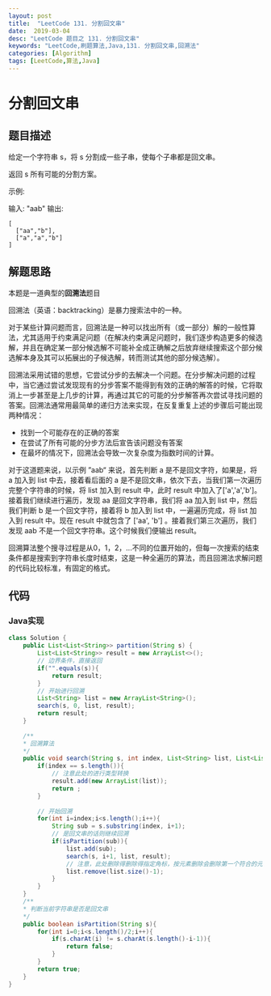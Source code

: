 ```yaml
---
layout: post
title:  "LeetCode 131. 分割回文串"
date:  2019-03-04
desc: "LeetCode 题目之 131. 分割回文串"
keywords: "LeetCode,刷题算法,Java,131. 分割回文串,回溯法"
categories: [Algorithm]
tags: [LeetCode,算法,Java]
---
```

# 分割回文串

## 题目描述

给定一个字符串 s，将 s 分割成一些子串，使每个子串都是回文串。

返回 s 所有可能的分割方案。

示例:

输入: "aab"
输出:

```
[
  ["aa","b"],
  ["a","a","b"]
]
```

## 解题思路

本题是一道典型的**回溯法**题目

回溯法（英语：backtracking）是暴力搜索法中的一种。

对于某些计算问题而言，回溯法是一种可以找出所有（或一部分）解的一般性算法，尤其适用于约束满足问题（在解决约束满足问题时，我们逐步构造更多的候选解，并且在确定某一部分候选解不可能补全成正确解之后放弃继续搜索这个部分候选解本身及其可以拓展出的子候选解，转而测试其他的部分候选解）。

回溯法采用试错的思想，它尝试分步的去解决一个问题。在分步解决问题的过程中，当它通过尝试发现现有的分步答案不能得到有效的正确的解答的时候，它将取消上一步甚至是上几步的计算，再通过其它的可能的分步解答再次尝试寻找问题的答案。回溯法通常用最简单的递归方法来实现，在反复重复上述的步骤后可能出现两种情况：

- 找到一个可能存在的正确的答案
- 在尝试了所有可能的分步方法后宣告该问题没有答案
- 在最坏的情况下，回溯法会导致一次复杂度为指数时间的计算。

对于这道题来说，以示例 ”aab“ 来说，首先判断 a 是不是回文字符，如果是，将 a 加入到 list 中去，接着看后面的 a 是不是回文串，依次下去，当我们第一次遍历完整个字符串的时候，将 list 加入到 result 中，此时 result 中加入了['a','a','b']。接着我们继续进行遍历，发现 aa 是回文字符串，我们将 aa 加入到 list 中，然后我们判断 b 是一个回文字符，接着将 b 加入到 list 中，一遍遍历完成，将 list 加入到 result 中。现在 result 中就包含了 ['aa', 'b'] 。接着我们第三次遍历，我们发现 aab 不是一个回文字符串。这个时候我们便输出 result。

回溯算法整个搜寻过程是从0，1，2，...不同的位置开始的，但每一次搜索的结束条件都是搜索到字符串长度时结束，这是一种全遍历的算法，而且回溯法求解问题的代码比较标准，有固定的格式。

## 代码

### Java实现

```java
class Solution {
    public List<List<String>> partition(String s) {
        List<List<String>> result = new ArrayList<>();
        // 边界条件，直接返回
        if("".equals(s)){
            return result;
        }
        // 开始进行回溯
        List<String> list = new ArrayList<String>();
        search(s, 0, list, result);
        return result;
    }
    
    /**
    * 回溯算法
    */
    public void search(String s, int index, List<String> list, List<List<String>> result){
        if(index == s.length()){
            // 注意此处的进行类型转换
            result.add(new ArrayList(list));
            return ;
        }
        
        // 开始回溯
        for(int i=index;i<s.length();i++){
            String sub = s.substring(index, i+1);
            // 是回文串的话则继续回溯
            if(isPartition(sub)){
                list.add(sub);
                search(s, i+1, list, result);
                // 注意，此处删除得删除得指定角标，按元素删除会删除第一个符合的元素
                list.remove(list.size()-1);
            }
        }
    }
    /**
    * 判断当前字符串是否是回文串
    */
    public boolean isPartition(String s){
        for(int i=0;i<s.length()/2;i++){
            if(s.charAt(i) != s.charAt(s.length()-i-1)){
                return false;
            }
        }
        return true;
    }
}
```